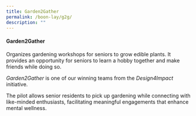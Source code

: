 ```yaml
---
title: Garden2Gather
permalink: /boon-lay/g2g/
description: ""
---
```

#### **Garden2Gather** 

Organizes gardening workshops for seniors to grow edible plants. It provides an opportunity for seniors to learn a hobby together and make friends while doing so.  

*Garden2Gather* is one of our winning teams from the *Design4Impact* initiative.

The pilot allows senior residents to pick up gardening while connecting with like-minded enthusiasts, facilitating meaningful engagements that enhance mental wellness.